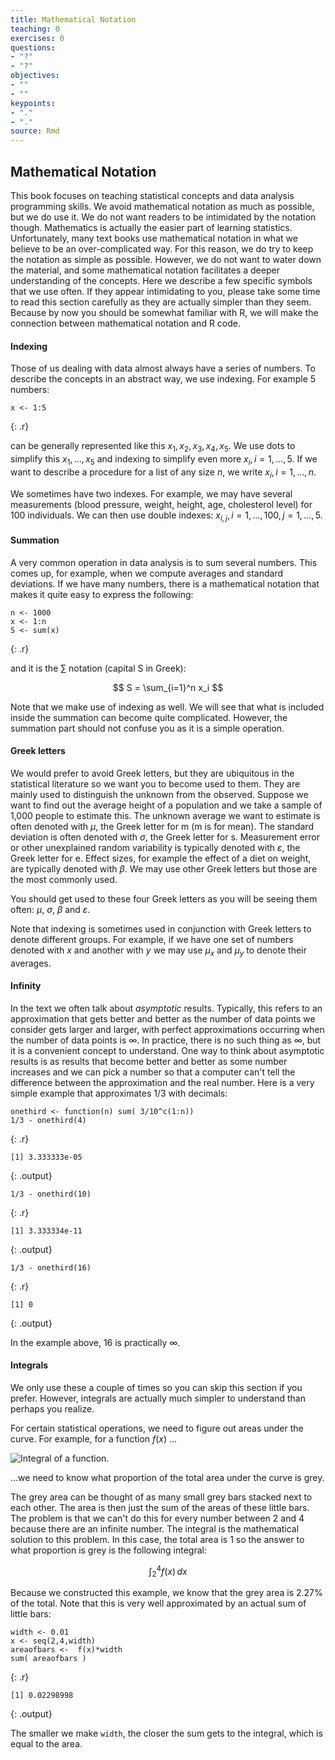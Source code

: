 ```yaml
---
title: Mathematical Notation
teaching: 0
exercises: 0
questions:
- "?"
- "?"
objectives:
- ""
- ""
keypoints:
- "."
- "."
source: Rmd
---
```






## Mathematical Notation

This book focuses on teaching statistical concepts and data analysis programming skills. We avoid mathematical notation as much as possible, but we do use it.  We do not want readers to be intimidated by the notation though. Mathematics is actually the easier part of learning statistics. Unfortunately, many text books use mathematical notation in what we believe to be an over-complicated way. For this reason, we do try to keep the notation as simple as possible. However, we do not want to water down the material, and some mathematical notation facilitates a deeper understanding of the concepts. Here we describe a few specific symbols that we use often. If they appear intimidating to you, please take some time to read this section carefully as they are actually simpler than they seem. Because by now you should be somewhat familiar with R, we will make the connection between mathematical notation and R code.


#### Indexing

Those of us dealing with data almost always have a series of numbers. To describe the concepts in an abstract way, we use indexing. For example 5 numbers:


~~~
x <- 1:5
~~~
{: .r}

can be generally represented like this $x_1, x_2, x_3, x_4, x_5$. We use dots to simplify this $x_1,\dots,x_5$ and indexing to simplify even more $x_i, i=1,\dots,5$. If we want to describe a procedure for a list of any size $n$, we write $x_i, i=1,\dots,n$. 

We sometimes have two indexes. For example, we may have several measurements (blood pressure, weight, height, age, cholesterol level) for 100 individuals. We can then use double indexes: $x_{i,j}, i=1,\dots,100, j=1,\dots,5$. 


#### Summation

A very common operation in data analysis is to sum several numbers. This comes up, for example, when we compute averages and standard deviations. If we have many numbers, there is a mathematical notation that makes it quite easy to express the following:


~~~
n <- 1000
x <- 1:n
S <- sum(x)
~~~
{: .r}

and it is the $\sum$ notation (capital S in Greek):

$$
S = \sum_{i=1}^n x_i
$$

Note that we make use of indexing as well. We will see that what is included inside the summation can become quite complicated. However, the summation part should not confuse you as it is a simple operation.

#### Greek letters

We would prefer to avoid Greek letters, but they are ubiquitous in the statistical literature so we want you to become used to them. They are mainly used to distinguish the unknown from the observed. Suppose we want to find out the average height of a population and we take a sample of 1,000 people to estimate this. The unknown average we want to estimate is often denoted with $\mu$, the Greek letter for m (m is for mean). The standard deviation is often denoted with $\sigma$, the Greek letter for s. Measurement error or other unexplained random variability is typically denoted with $\varepsilon$, the Greek letter for e. Effect sizes, for example the effect of a diet on weight, are typically denoted with $\beta$. We may use other Greek letters but those are the most commonly used. 

You should get used to these four Greek letters as you will be seeing them often: $\mu$, $\sigma$, $\beta$ and $\varepsilon$. 

Note that indexing is sometimes used in conjunction with Greek letters to denote different groups. For example, if we have one set of numbers denoted with $x$ and another with $y$ we may use $\mu_x$ and $\mu_y$ to denote their averages.

#### Infinity

In the text we often talk about _asymptotic_ results. Typically, this refers to an approximation that gets better and better as the number of data points we consider gets larger and larger, with perfect approximations occurring when the number of data points is $\infty$. In practice, there is no such thing as $\infty$, but it is a convenient concept to understand. One way to think about asymptotic results is as results that become better and better as some number increases and we can pick a number so that a computer can't tell the difference between the approximation and the real number. Here is a very simple example that approximates 1/3 with decimals:


~~~
onethird <- function(n) sum( 3/10^c(1:n))
1/3 - onethird(4)
~~~
{: .r}



~~~
[1] 3.333333e-05
~~~
{: .output}



~~~
1/3 - onethird(10)
~~~
{: .r}



~~~
[1] 3.333334e-11
~~~
{: .output}



~~~
1/3 - onethird(16)
~~~
{: .r}



~~~
[1] 0
~~~
{: .output}

In the example above, 16 is practically $\infty$.




#### Integrals

We only use these a couple of times so you can skip this section if you prefer. However, integrals are actually much simpler to understand than perhaps you realize. 

For certain statistical operations, we need to figure out areas under the curve. For example, for a function $f(x)$ ... 

<img src="../figure/04-math_notation-intergrals-1.png" title="Integral of a function." alt="Integral of a function." style="display: block; margin: auto;" />

...we need to know what proportion of the total area under the curve is grey. 

The grey area can be thought of as many small grey bars stacked next to each other. The area is then just the sum of the areas of these little bars. The problem is that we can't do this for every number between 2 and 4 because there are an infinite number. The integral is the mathematical solution to this problem. In this case, the total area is 1 so the answer to what proportion is grey is the following integral:

$$
\int_2^4 f(x) \, dx
$$

Because we constructed this example, we know that the grey area is 2.27% of the total. Note that this is very well approximated by an actual sum of little bars:


~~~
width <- 0.01
x <- seq(2,4,width)
areaofbars <-  f(x)*width
sum( areaofbars )
~~~
{: .r}



~~~
[1] 0.02298998
~~~
{: .output}

The smaller we make `width`, the closer the sum gets to the integral, which is equal to the area.












